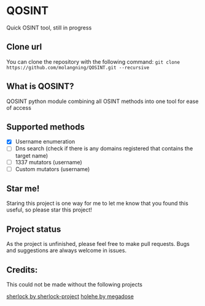 # QOSINT
Quick OSINT tool, still in progress

## Clone url

You can clone the repository with the following command:
`git clone https://github.com/molangning/QOSINT.git --recursive`



## What is QOSINT?

QOSINT python module combining all OSINT methods into one tool for ease of access


## Supported methods

- [x] Username enumeration 
- [ ] Dns search (check if there is any domains registered that contains the target name)
- [ ] 1337 mutators (username)
- [ ] Custom mutators (username)

## Star me!

Staring this project is one way for me to let me know that you found this useful, so please star this project!
## Project status

As the project is unfinished, please feel free to make pull requests.
Bugs and suggestions are always welcome in issues.



## Credits:

This could not be made without the following projects

[sherlock by sherlock-project](https://github.com/sherlock-project/sherlock)
[holehe by megadose](https://github.com/megadose/holehe)
